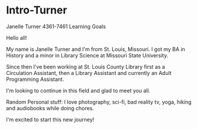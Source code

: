 # Intro-Turner
<html lang="en"> 
<head> 
<meta charset=utf-8"/> 
Janelle Turner 4361-7461 Learning Goals

</head> 
<body>

Hello all!

My name is Janelle Turner and I'm from St. Louis, Missouri. I got my BA in History and a minor in Library Science at Missouri State University. 

Since then I've been working at St. Louis County Library first as a Circulation Assistant, then a Library Assistant and currently an Adult Programming Assistant.

I'm looking to continue in this field and glad to meet you all. 

Random Personal stuff: I love photography, sci-fi, bad reality tv, yoga, hiking and audiobooks while doing chores. 

I'm excited to start this new journey!
</body> 
</html>
